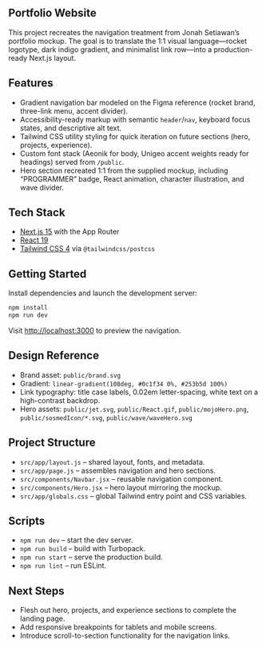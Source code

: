 ## Portfolio Website

This project recreates the navigation treatment from Jonah Setiawan’s portfolio mockup. The goal is to translate the 1:1 visual language—rocket logotype, dark indigo gradient, and minimalist link row—into a production-ready Next.js layout.

## Features

- Gradient navigation bar modeled on the Figma reference (rocket brand, three-link menu, accent divider).
- Accessibility-ready markup with semantic `header`/`nav`, keyboard focus states, and descriptive alt text.
- Tailwind CSS utility styling for quick iteration on future sections (hero, projects, experience).
- Custom font stack (Aeonik for body, Unigeo accent weights ready for headings) served from `/public`.
- Hero section recreated 1:1 from the supplied mockup, including “PROGRAMMER” badge, React animation, character illustration, and wave divider.

## Tech Stack

- [Next.js 15](https://nextjs.org/) with the App Router
- [React 19](https://react.dev/)
- [Tailwind CSS 4](https://tailwindcss.com/) via `@tailwindcss/postcss`

## Getting Started

Install dependencies and launch the development server:

```bash
npm install
npm run dev
```

Visit [http://localhost:3000](http://localhost:3000) to preview the navigation.

## Design Reference

- Brand asset: `public/brand.svg`
- Gradient: `linear-gradient(108deg, #0c1f34 0%, #253b5d 100%)`
- Link typography: title case labels, 0.02em letter-spacing, white text on a high-contrast backdrop.
- Hero assets: `public/jet.svg`, `public/React.gif`, `public/mojoHero.png`, `public/sosmedIcon/*.svg`, `public/wave/waveHero.svg`

## Project Structure

- `src/app/layout.js` – shared layout, fonts, and metadata.
- `src/app/page.js` – assembles navigation and hero sections.
- `src/components/Navbar.jsx` – reusable navigation component.
- `src/components/Hero.jsx` – hero layout mirroring the mockup.
- `src/app/globals.css` – global Tailwind entry point and CSS variables.

## Scripts

- `npm run dev` – start the dev server.
- `npm run build` – build with Turbopack.
- `npm run start` – serve the production build.
- `npm run lint` – run ESLint.

## Next Steps

- Flesh out hero, projects, and experience sections to complete the landing page.
- Add responsive breakpoints for tablets and mobile screens.
- Introduce scroll-to-section functionality for the navigation links.
